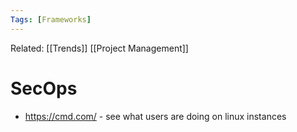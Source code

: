 ```yaml
---
Tags: [Frameworks]
---
```

Related: [[Trends]] [[Project Management]]
# SecOps
- https://cmd.com/ - see what users are doing on linux instances
